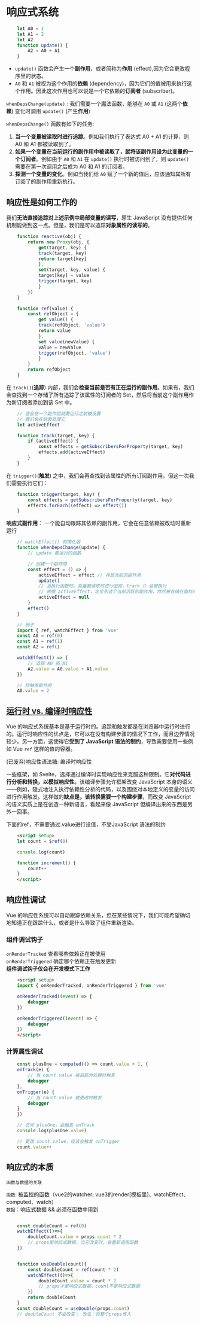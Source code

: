 # 响应式系统

```js
    let A0 = 1
    let A1 = 2
    let A2
    function update() {
        A2 = A0 + A1
    }
```
-   `update()` 函数会产生一个**副作用**，或者简称为**作用** (effect),因为它会更改程序里的状态。
-   `A0` 和 `A1` 被视为这个作用的**依赖** (dependency)，因为它们的值被用来执行这个作用。因此这次作用也可以说是一个它依赖的**订阅者** (subscriber)。

`whenDepsChange(update)` : 我们需要一个魔法函数，能够在 `A0` 或 `A1` (这两个**依赖**) 变化时调用 `update()` (产生**作用**)

`whenDepsChange()` 函数有如下的任务: 
1.  **当一个变量被读取时进行追踪**。例如我们执行了表达式 A0 + A1 的计算，则 A0 和 A1 都被读取到了。
2.  **如果一个变量在当前运行的副作用中被读取了，就将该副作用设为此变量的一个订阅者**。例如由于 `A0` 和 `A1` 在 `update()` 执行时被访问到了，则 `update()` 需要在第一次调用之后成为 A0 和 A1 的订阅者。
3.  **探测一个变量的变化**。例如当我们给 `A0` 赋了一个新的值后，应该通知其所有订阅了的副作用重新执行。

## 响应性是如何工作的
我们**无法直接追踪对上述示例中局部变量的读写**，原生 JavaScript 没有提供任何机制能做到这一点。但是，我们是可以追踪**对象属性的读写的**。

```js
    function reactive(obj) {
        return new Proxy(obj, {
            get(target, key) {
            track(target, key)
            return target[key]
            },
            set(target, key, value) {
            target[key] = value
            trigger(target, key)
            }
        })
    }

    function ref(value) {
        const refObject = {
            get value() {
            track(refObject, 'value')
            return value
            },
            set value(newValue) {
            value = newValue
            trigger(refObject, 'value')
            }
        }
        return refObject
    }
```

在 `track()`(**追踪**) 内部，我们会**检查当前是否有正在运行的副作用**。如果有，我们会查找到一个存储了所有追踪了该属性的订阅者的 Set，然后将当前这个副作用作为新订阅者添加到该 Set 中。
```js
    // 这会在一个副作用就要运行之前被设置
    // 我们会在后面处理它
    let activeEffect

    function track(target, key) {
        if (activeEffect) {
            const effects = getSubscribersForProperty(target, key)
            effects.add(activeEffect)
        }
    }
```

在 `trigger()`(**触发**) 之中，我们会再查找到该属性的所有订阅副作用。但这一次我们需要执行它们：

```js
    function trigger(target, key) {
        const effects = getSubscribersForProperty(target, key)
        effects.forEach((effect) => effect())
    }
```


**响应式副作用**： 一个能自动跟踪其依赖的副作用，它会在任意依赖被改动时重新运行
```js
    // watchEffect() 的简化版
    function whenDepsChange(update) {
        // update 要运行的函数

        // 创建一个副作用
        const effect = () => {
            activeEffect = effect // 存放当前的副作用
            update() 
            // 当执行函数时，变量被读取时进行追踪，track（）会被执行  
            // 根据 activeEffect，定位到这个当前活跃的副作用，然后被存储在副作用集合里
            activeEffect = null
        }
        effect()
    }

    // 例子
    import { ref, watchEffect } from 'vue'
    const A0 = ref(0)
    const A1 = ref(1)
    const A2 = ref()

    watchEffect(() => {
        // 追踪 A0 和 A1
        A2.value = A0.value + A1.value
    })

    // 将触发副作用
    A0.value = 2
```


## [运行时 vs. 编译时响应性](https://cn.vuejs.org/guide/extras/reactivity-in-depth.html#runtime-vs-compile-time-reactivity)

Vue 的响应式系统基本是基于运行时的。追踪和触发都是在浏览器中运行时进行的。运行时响应性的优点是，它可以在没有构建步骤的情况下工作，而且边界情况较少。另一方面，这使得它**受到了 JavaScript 语法的制约**，导致需要使用一些例如 Vue `ref` 这样的值的容器。  

(已废弃)响应性语法糖: 编译时响应性  

一些框架，如 Svelte，选择通过编译时实现响应性来克服这种限制。它**对代码进行分析和转换，以模拟响应性**。该编译步骤允许框架改变 JavaScript 本身的语义——例如，隐式地注入执行依赖性分析的代码，以及围绕对本地定义的变量的访问进行作用触发。这样做的**缺点是，该转换需要一个构建步骤**，而改变 JavaScript 的语义实质上是在创造一种新语言，看起来像 JavaScript 但编译出来的东西是另外一回事。


下面的ref，不需要通过.value进行设值，不受JavaScript 语法的制约
```html
    <script setup>
    let count = $ref(0)

    console.log(count)

    function increment() {
        count++
    }
    </script>
```

## 响应性调试
Vue 的响应性系统可以自动跟踪依赖关系，但在某些情况下，我们可能希望确切地知道正在跟踪什么，或者是什么导致了组件重新渲染。

### 组件调试钩子
`onRenderTracked` 查看哪些依赖正在被使用  
`onRenderTriggered` 确定哪个依赖正在触发更新  
**组件调试钩子仅会在开发模式下工作**
```html
    <script setup>
    import { onRenderTracked, onRenderTriggered } from 'vue'

    onRenderTracked((event) => {
        debugger
    })

    onRenderTriggered((event) => {
        debugger
    })
    </script>
```

### 计算属性调试
```js
    const plusOne = computed(() => count.value + 1, {
    onTrack(e) {
        // 当 count.value 被追踪为依赖时触发
        debugger
    },
    onTrigger(e) {
        // 当 count.value 被更改时触发
        debugger
    }
    })

    // 访问 plusOne，会触发 onTrack
    console.log(plusOne.value)

    // 更改 count.value，应该会触发 onTrigger
    count.value++
```

## 响应式的本质
``函数与数据的关联``

`函数`: 被监控的函数（vue2的watcher; vue3的render[模板里]、watchEffect、computed、watch）  
`数据`：响应式数据 && 必须在函数中用到

```js

    const doubleCount = ref(0)
    watchEffect(()=>{
        doubleCount.value = props.count * 2   
        // props是响应式数据，当它改变时，会重新调用函数
    })


    function useDouble(count){
        const doubleCount = ref(count * 2)
        watchEffect(()=>{
            doubleCount.value = count * 2   
            // props才是响应式数据，count不是响应式数据
        })
        return doubleCount
    }
    const doubleCount = useDouble(props.count)   
    // doubleCount 不会改变； 改法：将整个props传入
```